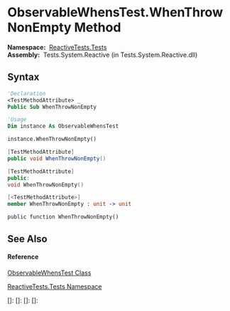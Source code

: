 # ObservableWhensTest.WhenThrowNonEmpty Method

**Namespace:**  [ReactiveTests.Tests](ReactiveTests.Tests\ReactiveTests.Tests.md)  
**Assembly:**  Tests.System.Reactive (in Tests.System.Reactive.dll)

## Syntax

```vb
'Declaration
<TestMethodAttribute> _
Public Sub WhenThrowNonEmpty
```

```vb
'Usage
Dim instance As ObservableWhensTest

instance.WhenThrowNonEmpty()
```

```csharp
[TestMethodAttribute]
public void WhenThrowNonEmpty()
```

```c++
[TestMethodAttribute]
public:
void WhenThrowNonEmpty()
```

```fsharp
[<TestMethodAttribute>]
member WhenThrowNonEmpty : unit -> unit 
```

```jscript
public function WhenThrowNonEmpty()
```

## See Also

#### Reference

[ObservableWhensTest Class](ObservableWhensTest\ObservableWhensTest.md)

[ReactiveTests.Tests Namespace](ReactiveTests.Tests\ReactiveTests.Tests.md)

[]: 
[]: 
[]: 
[]: 